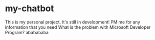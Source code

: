 # my-chatbot
This is my personal project. It's still in development!
PM me for any information that you need 
What is the problem with Microsoft Developer Program?
ababababa
